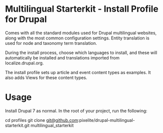 Multilingual Starterkit - Install Profile for Drupal
==============================

Comes with all the standard modules used for Drupal multilingual websites, along with the most common configuration settings. Entity translation is used for node and taxonomy term translation.

During the install process, choose which languages to install, and these will automatically be installed and translations imported from localize.drupal.org.

The install profile sets up article and event content types as examples. It also adds Views for these content types.

Usage
================================

Install Drupal 7 as normal. In the root of your project, run the following:

cd profiles
git clone git@github.com:pixelite/drupal-multilingual-starterkit.git multilingual_starterkit
